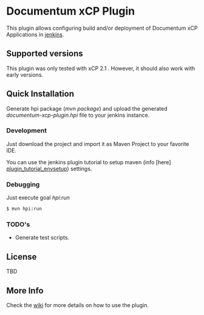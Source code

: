# Documentum xCP Plugin

 This plugin allows configuring build and/or deployment of Documentum xCP Applications in [jenkins](http://jenkins-ci.org/).

## Supported versions

 This plugin was only tested with xCP 2.1 . However, it should also work with early versions.
 
## Quick Installation

 Generate hpi package (*mvn package*) and upload the generated *documentum-xcp-plugin.hpi* file to your jenkins instance.

### Development

 Just download the project and import it as Maven Project to your favorite IDE.

 You can use the jenkins plugin tutorial to setup maven (info [here] [plugin_tutorial_envsetup]) settings.

### Debugging

 Just execute goal *hpi:run*
 ```sh
 $ mvn hpi:run
 ```

### TODO's

 - Generate test scripts.

## License

TBD

## More Info

Check the [wiki](../../wikis/home) for more details on how to use the plugin.


[plugin_tutorial_envsetup]:https://wiki.jenkins-ci.org/display/JENKINS/Plugin+tutorial#Plugintutorial-SettingUpEnvironment